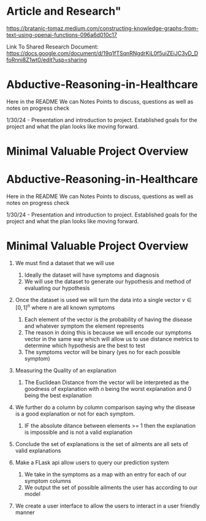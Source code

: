 # Article and Research"
https://bratanic-tomaz.medium.com/constructing-knowledge-graphs-from-text-using-openai-functions-096a6d010c17

Link To Shared Research Document:
https://docs.google.com/document/d/19q1fTSqnRNgdrKiL0f5uiZEiJC3vD_DfoRnni8Z1wt0/edit?usp=sharing

# Abductive-Reasoning-in-Healthcare
Here in the README We can Notes Points to discuss, questions as well as notes on progress check

1/30/24 - Presentation and introduction to project. Established goals for the project and what the plan looks like moving forward. 

# Minimal Valuable Project Overview
# Abductive-Reasoning-in-Healthcare
Here in the README We can Notes Points to discuss, questions as well as notes on progress check

1/30/24 - Presentation and introduction to project. Established goals for the project and what the plan looks like moving forward. 

# Minimal Valuable Project Overview
1. We must find a dataset that we will use
	1. Ideally the dataset will have symptoms and diagnosis 
	2. We will use the dataset to generate our hypothesis and method of evaluating our hypothesis 
2. Once the dataset is used we will turn the data into a single vector $v \in [0,1]^n$ where $n$ are all known symptoms 
	1. Each element of the vector is the probability of having the disease and whatever symptom the element represents 
	2. The reason in doing this is because we will encode our symptoms vector in the same way which will allow us to use distance metrics to determine which hypothesis are the best to test 
 	3. The symptoms vector will be binary (yes no for each possible symptom)  	
3. Measuring the Quality of an explanation
	1. The Euclidean Distance from the vector will be interpreted as the goodness of explanation with $n$ being the worst explanation and $0$ being the best explanation 	
4. We  further do a column by column comparison saying why the disease is a good explanation or not for each symptom.
	1. IF the absolute ditance between elements >= 1 then the explanation is impossible and is not a valid explanation  
5. Conclude the set of explanations is the set of ailments are all sets of valid explanations

6. Make a FLask api allow users to query our prediction system
	1. We take in the symptoms as a map with an entry for each of our symptom columns
 	2. We output the set of possible ailments the user has according to our model
7. We create a user interface to allow the users to interact in a user friendly manner 
